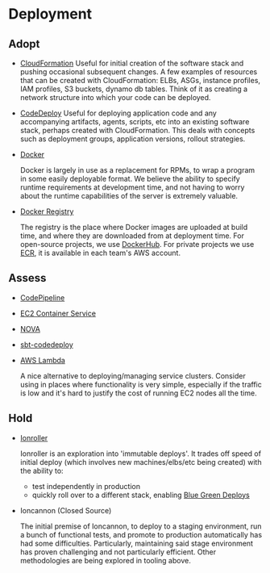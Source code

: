# Deployment

## Adopt

  - [CloudFormation](http://aws.amazon.com/cloudformation/)
    Useful for initial creation of the software stack and pushing occasional subsequent changes.
    A few examples of resources that can be created with CloudFormation: ELBs,
    ASGs, instance profiles, IAM profiles, S3 buckets, dynamo db tables.
    Think of it as creating a network structure into which your code can be deployed.


  - [CodeDeploy](http://aws.amazon.com/codedeploy/)
    Useful for deploying application code and any accompanying artifacts, agents, scripts, etc
    into an existing software stack, perhaps created with CloudFormation.
    This deals with concepts such as deployment groups, application versions, rollout strategies.


  - [Docker](https://www.docker.com/)

    Docker is largely in use as a replacement for RPMs, to wrap a program in some easily deployable format.
    We believe the ability to specify runtime requirements at development time, and not having to worry about the runtime capabilities of the server is extremely valuable.

  - [Docker Registry](https://docs.docker.com/registry/)

    The registry is the place where Docker images are uploaded at build time, and where they are downloaded from at deployment time. For open-source projects, we use [DockerHub](https://hub.docker.com). For private projects we use [ECR](https://aws.amazon.com/ecr/), it is available in each team's AWS account.

## Assess

  - [CodePipeline ](http://aws.amazon.com/codepipeline/)
  - [EC2 Container Service](http://aws.amazon.com/ecs/)
  - [NOVA](https://github.com/gilt/nova)

  - [sbt-codedeploy](https://github.com/gilt/sbt-codedeploy)

  - [AWS Lambda](http://aws.amazon.com/lambda/)

    A nice alternative to deploying/managing service clusters.
    Consider using in places where functionality is very simple, especially if the traffic is low and it's hard to justify the cost of running EC2 nodes all the time.

## Hold
  - [Ionroller](https://github.com/gilt/ionroller/)

    Ionroller is an exploration into 'immutable deploys'. It trades off speed of initial deploy (which involves new machines/elbs/etc being created) with the ability to:
      - test independently in production
      - quickly roll over to a different stack, enabling [Blue Green Deploys](http://martinfowler.com/bliki/BlueGreenDeployment.html)


  - Ioncannon (Closed Source)

    The initial premise of Ioncannon, to deploy to a staging environment, run a bunch of functional tests, and promote to production automatically has had some difficulties.
    Particularly, maintaining said stage environment has proven challenging and not particularly efficient. Other methodologies are being explored in tooling above.

